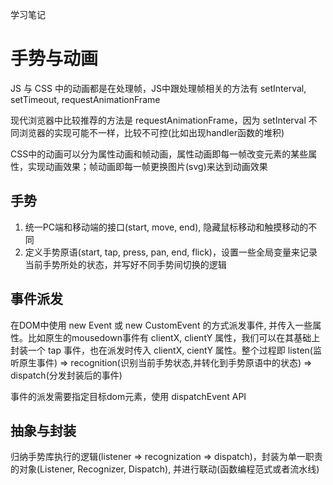 学习笔记

# 手势与动画
JS 与 CSS 中的动画都是在处理帧，JS中跟处理帧相关的方法有 setInterval, setTimeout, requestAnimationFrame

现代浏览器中比较推荐的方法是 requestAnimationFrame，因为 setInterval 不同浏览器的实现可能不一样，比较不可控(比如出现handler函数的堆积)

CSS中的动画可以分为属性动画和帧动画，属性动画即每一帧改变元素的某些属性，实现动画效果；帧动画即每一帧更换图片(svg)来达到动画效果

## 手势
1. 统一PC端和移动端的接口(start, move, end), 隐藏鼠标移动和触摸移动的不同
2. 定义手势原语(start, tap, press, pan, end, flick)，设置一些全局变量来记录当前手势所处的状态，并写好不同手势间切换的逻辑

## 事件派发
在DOM中使用 new Event 或 new CustomEvent 的方式派发事件, 并传入一些属性。比如原生的mousedown事件有 clientX, clientY 属性，我们可以在其基础上封装一个 tap 事件，也在派发时传入 clientX, cientY 属性。整个过程即 listen(监听原生事件) => recognition(识别当前手势状态,并转化到手势原语中的状态) => dispatch(分发封装后的事件)

事件的派发需要指定目标dom元素，使用 dispatchEvent API

## 抽象与封装
归纳手势库执行的逻辑(listener => recognization => dispatch)，封装为单一职责的对象(Listener, Recognizer, Dispatch), 并进行联动(函数编程范式或者流水线)